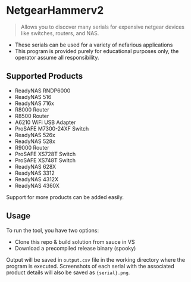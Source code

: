 # NetgearHammerv2

> Allows you to discover many serials for expensive netgear devices like switches, routers, and NAS.

- These serials can be used for a variety of nefarious applications
- This program is provided purely for educational purposes only, the operator assume all responsibility.

## Supported Products

- ReadyNAS RNDP6000
- ReadyNAS 516
- ReadyNAS 716x
- R8000 Router
- R8500 Router
- A6210 WiFi USB Adapter
- ProSAFE M7300-24XF Switch
- ReadyNAS 526x
- ReadyNAS 528x
- R9000 Router
- ProSAFE XS728T Switch
- ProSAFE XS748T Switch
- ReadyNAS 628X
- ReadyNAS 3312
- ReadyNAS 4312X
- ReadyNAS 4360X

Support for more products can be added easily.

## Usage

To run the tool, you have two options:
- Clone this repo & build solution from sauce in VS
- Download a precompiled release binary (spooky)

Output will be saved in `output.csv` file in the working directory where the program is executed. Screenshots of each serial with the associated product details will also be saved as `{serial}.png`.
